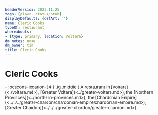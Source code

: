 ```yaml
---
headerVersion: 2023.11.25
tags: [place, status/stub]
displayDefaults: {defArt: ''}
name: Cleric Cooks
typeOf: restaurant
whereabouts:
- {type: primary, location: Voltara}
dm_notes: none
dm_owner: tim
title: Cleric Cooks
---
```

# Cleric Cooks
<div class="grid cards ext-narrow-margin ext-one-column" markdown>
-    :octicons-location-24:{ .lg .middle } A restaurant in [Voltara](<./voltara.md>), [Greater Voltara](<../greater-voltara.md>), the [Northern Provinces](<../northern-provinces.md>), the [Chardonian Empire](<../../../greater-chardon/chardonian-empire/chardonian-empire.md>), [Greater Chardon](<../../../greater-chardon/greater-chardon.md>)  
</div>

